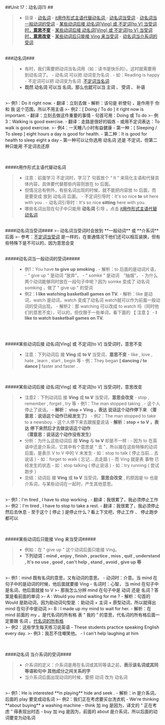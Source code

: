##Unit 17：动名词(1) ##

>- 目录
    - <a href="#A1">动名词</a>
        - <a href="#A2">it用作形式主语代替动名词  </a>
    - <a href="#B1">动名词当受词</a>
        - <a href="#B2">动名词当一般动词的受词</a>
            - <a href="#B21">某些动词后接 动名词[Ving] 或 不定词[to V] 当受词时，**意思不变**</a>
            - <a href="#B22">某些动词后接 动名词[Ving] 或 不定词[to V] 当受词时，**意思改变**</a>
            - <a href="#B23">某些动词后只能接 Ving 来当受词</a>
        - <a href="B3">动名词当介系词的受词</a>

<a id="A1"></a>
<br/>
###动名词###
>- 有时，我们需要把动词当名词用（如：读书是快乐的）。这时就需要用到动名词了。
    - 动名词 可以把 动词变为名词 .
        - 如：Reading is happy
    - 不定词可以把 动词变为名词 .<a href="https://github.com/smartMao/blog/blob/master/English/Lesson%2014%20-%2016%20%E4%B8%8D%E5%AE%9A%E8%AF%8D(to%20V)/Unit%2014%EF%BC%9A%E4%B8%8D%E5%AE%9A%E8%AF%8D(1).md#A1">不定词当名词</a>
>- **既然 动名词 可以当 名词，那么也就可以当 主词 、 受词 、 补语**
 
    
    
<br/>
>- 例1：Do it right now.
    - 翻译：立刻去做
    - 解析：该句是 祈使句 ，是作用于 你 和 我 这个范围，所以不用主语
>- 例2：[ Doing / To do ] it right now is important.
    - 翻译：立刻去做这件重要的事情
    - 句首可用：Doing 或 To do
>- 例3：Walking is good exercise.
    - 翻译：走路是很好的锻炼
    - 或用不定词表达：To walk is good exercise.
>- 例4：一天睡八小时有益健康
    - 第一种：[ Sleeping / To sleep ] eight hours a day is good for health.
    - 第二种：It is good for health to sleep eight a day
    - 第一种可以让你选用 动名词 还是 不定词，但第二种只能用 不定词去还原
  

<a id="A2"></a>  
<br/>
####it用作形式主语代替动名词  
>- 注意：前面学习 不定词时，学习了 句首放个 “ It ” 来简化主语和代替具体内容，具体要代替那些内容则放在 to 后面。
>- 但情况总有例外，有些名词出现的时候，就不能把内容放 to 后面，而是要变成 放到 动名词  后面。
    - 不定词引导时：It's so nice **to** sit here with you .
    - 动名词引导时：It's so nice **sitting** here with you.
 >- 哪些名词出现在句子中只能用 **动名词** 引导 。点击
<a href="http://www.yygrammar.com/Article/201103/1989.html" >it用作形式主语代替动名词</a>

<br/>
####动名词当受词####
>- 动名词当受词时会放到 **一般动词** 或 **介系词** 后面
>- 参考：<a href="https://github.com/smartMao/blog/blob/master/English/Lesson%2014%20-%2016%20%E4%B8%8D%E5%AE%9A%E8%AF%8D(to%20V)/Unit%2015%EF%BC%9A%E4%B8%8D%E5%AE%9A%E8%AF%8D(2).md#A2">不定词当受词</a> 是一样的，在普通情况下他们还可以相互装换，但有些特殊下是不可以的，因为意思会变

<a id="B2"></a>
<br/>
#####动名词当一般动词的受词#####
>- 例1：You have **to give up smoking** .
    - 解析：to 后面的是动词片语，
        - “ give up  ” 是动词 “放弃”，
        - “ somke ” 是动词　“抽烟”，
        - 为什么两个动词能够同时放在一段句子中呢？因为 somke 变成了 动名词 somking ，做了 " give up " 的受词    
>- 例2：**I like watching basketball games on TV.**
    - 解析：like 是动词，watch 是动词，watch 变成了动名词 watch就可以作为前面一般动词的受词出现。
    - 解析2：那 watching 可以改成 to watch 吗（同时他们的意思不变），可以的，但仅限于一些单词，看下面的 【 注意 】
        - **I like to watch basketball games on TV.**
   

<a id="B21"></a>        
<br/>        
#####某些动词后接 动名词[Ving] 或 不定词[to V] 当受词时，意思不变 
>- 注意：下列动词后 接 **Ving** 或 **to V** 当受词，**意思不变**
    - like , love , hate , learn , start , begin 等
    - 例：They began **[ dancing / to dance ]** faster and faster .
  

<a id="B22"></a>    
<br/>
#####某些动词后接 动名词[Ving] 或 不定词[to V] 当受词时，意思改变 
>- 注意2：下列动词后 接 **Ving** 或 **to V** 当受词，**意思会改变**
    - stop , remember , forget , try 等
    - 例1：The man stopped taking .
        - 这个人停止了说话。
        - **解析： stop + Ving ，表达 说话这个动作停下来
        （潜意思：说话这个动作已经发生了）**
    - 例2：The man stopped to take to a newsboy.
        - 这个人停下来去跟报童说话
        - **解析：stop + to V ，表达 停下来然后才去做说话这个动作  
        （潜意思：说话这个动作没有发生）**
>- 分析：为什么这些动词后 接 **Ving** 与 **to V** 却是不一样 : 
    - 因为 to 在英语中还是介系词，它其中有个意思是 “ 去 ”，所以接在这些特殊的动词后面，是表示 V to V  中的 V 未发生
        - 如：stop to talk ( 停止当前... 去说话 )
        - 如：forget to walk ( 忘记... 去走路 )
    - 而 Ving 就是表 事物 已经发生的状态
        - 如：stop talking ( 停止说话 )
        - 如：try running ( 尝试跑步 ) 
>- 总结：动词后 接 **Ving** 或 **to V** 当受词，**意思会改变** , 的原因是 to 也是介系词，与某些动词在一起时，产生其他意思。

<br/>
>- 例1：I'm tired , I have to stop working .
    - 翻译：我很累了，我必须停止工作
>- 例2：I'm tired , I have to stop to take a rest.
    - 翻译：我很累了，我必须停止 然后去休息
        - 至于这个 [ 停止 ] 是停止什么？看上下文吧，停止工作 、 停止跑步 都可以
        
<a id="B3"></a>
<br/>   
#####某些动词后只能接 Ving 来当受词#####
>- 例如：在 " give up " 这个动词后面只能接 Ving。
>- **下列动词：mind , enjoy , finish , practice , miss , quit , understand , It's no use , good , can't help , stand , avoid , give up 等**

<br/>
>- 例1：mind 既有名词的意思，又有动词的意思。
    - 动词时：介意。当 mind 在句子中的是动词的时候，他后面就要接 Ving
    - 名词时：心智， 当 mind 在句子中是名词，他后面就接 to V 
>- 那我怎么分辨 mind 在句子中是 动词 还是 名词？答案是看前面的单词
>- A : Would you mind waiting for me ?
    - 解析：句首的 Would 是助动词，因为助动词句型是 ：助动词 + 主词 + 原型动词，所以就得出 mind 在句子中是动词
>- B : I made up my mind to wait for her.
    - 解析：在 mind 前面的 my ，是代名词的所有格 表 “ 我的 ” 的意思，代名词的所有格后面一定要跟 名词 。<a href="https://github.com/smartMao/blog/blob/master/English/Lesson%204%20-%207%20%E4%BB%A3%E5%90%8D%E8%AF%8D/Unit%205%20%E4%BA%BA%E7%A7%B0%E4%BB%A3%E5%90%8D%E8%AF%8D(2)%EF%BC%9B%E6%89%80%E6%9C%89%E4%BB%A3%E5%90%8D%E8%AF%8D%EF%BC%9B%E5%8F%8D%E8%BA%AB%E4%BB%A3%E5%90%8D%E8%AF%8D%EF%BC%9B%E6%8C%87%E7%A4%BA%E4%BB%A3%E5%90%8D%E8%AF%8D(1).md#A2">代名词的所有格</a> 

<br/>
>- 例2：这些学生每天练习说英语
    - These students practice speaking English every day.
>- 例3：我忍不住嘲笑他。
    - I can't help laughing at him
    
 
 <a id="B24"></a>
 <br/>   
####动名词 当介系词的受词####
>- 介系词的定义：介系词是用在名词或其同等语之前，**表示该名词或其同等语和句中 其他成分之间关系的字**
>- 当介系词后面出现动词的时候，要把 动词 改为 动名词

<br/> 
>- 例1：He is interested **in playing** hide and seek .
    - 解析：in 是介系词，后面的 play 要变成动名词
>- 例2：我们正在考虑要买台洗衣机
    - We're thinking **about buying** a washing machine
        - think 加 ing 是因为，译文的 “ 正在考虑 ” 得表现出时态
        - buy 加 ing 是因为，前面的 about 是介系词，所以后面的动词要变为动名词
       
